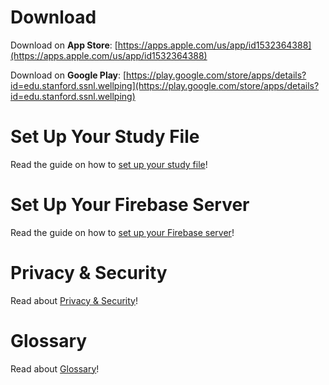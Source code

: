 # Download

Download on **App Store**: [https://apps.apple.com/us/app/id1532364388](https://apps.apple.com/us/app/id1532364388)

Download on **Google Play**: [https://play.google.com/store/apps/details?id=edu.stanford.ssnl.wellping](https://play.google.com/store/apps/details?id=edu.stanford.ssnl.wellping)

# Set Up Your Study File

Read the guide on how to [set up your study file](./study-file-setup.md)!

# Set Up Your Firebase Server

Read the guide on how to [set up your Firebase server](./firebase-setup.md)!

# Privacy & Security

Read about [Privacy & Security](./privacy-and-security.md)!

# Glossary

Read about [Glossary](./glossary.md)!
